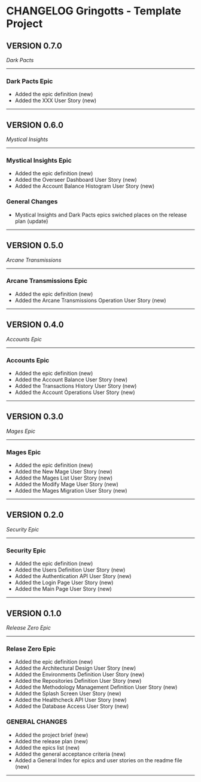 # CHANGELOG Gringotts - Template Project


## VERSION 0.7.0
_Dark Pacts_
<hr>

### Dark Pacts Epic
* Added the epic definition (new)
* Added the XXX User Story (new)

<hr>


## VERSION 0.6.0
_Mystical Insights_
<hr>

### Mystical Insights Epic
* Added the epic definition (new)
* Added the Overseer Dashboard User Story (new)
* Added the Account Balance Histogram User Story (new)

### General Changes
* Mystical Insights and Dark Pacts epics swiched places on the release plan (update)

<hr>

## VERSION 0.5.0
_Arcane Transmissions_
<hr>

### Arcane Transmissions Epic
* Added the epic definition (new)
* Added the Arcane Transmissions Operation User Story (new)

<hr>

## VERSION 0.4.0
_Accounts Epic_
<hr>

### Accounts Epic
* Added the epic definition (new)
* Added the Account Balance User Story (new)
* Added the Transactions History User Story (new)
* Added the Account Operations User Story (new)

<hr>

## VERSION 0.3.0
_Mages Epic_
<hr>

### Mages Epic
* Added the epic definition (new)
* Added the New Mage User Story (new)
* Added the Mages List User Story (new)
* Added the Modify Mage User Story (new)
* Added the Mages Migration User Story (new)

<hr>

## VERSION 0.2.0
_Security Epic_
<hr>

### Security Epic
* Added the epic definition (new)
* Added the Users Definition User Story (new)
* Added the Authentication API User Story (new)
* Added the Login Page User Story (new)
* Added the Main Page User Story (new)

<hr>

## VERSION 0.1.0
_Release Zero Epic_
<hr>

### Relase Zero Epic
* Added the epic definition (new)
* Added the Architectural Design User Story (new)
* Added the Environments Definition User Story (new)
* Added the Repositories Definition User Story (new)
* Added the Methodology Management Definition User Story (new)
* Added the Splash Screen User Story (new)
* Added the Healthcheck API User Story (new)
* Added the Database Access User Story (new)

### GENERAL CHANGES
* Added the project brief (new)
* Added the release plan (new)
* Added the epics list (new)
* Added the general acceptance criteria (new)
* Added a General Index for epics and user stories on the readme file (new)

<hr>

